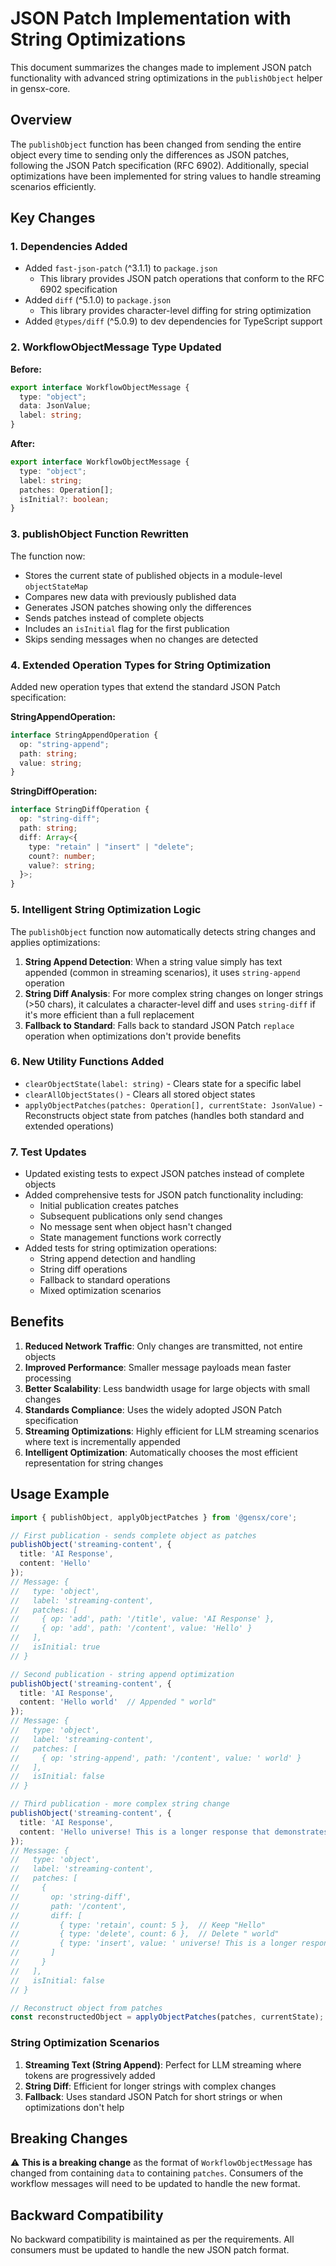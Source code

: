 # JSON Patch Implementation with String Optimizations

This document summarizes the changes made to implement JSON patch functionality with advanced string optimizations in the `publishObject` helper in gensx-core.

## Overview

The `publishObject` function has been changed from sending the entire object every time to sending only the differences as JSON patches, following the JSON Patch specification (RFC 6902). Additionally, special optimizations have been implemented for string values to handle streaming scenarios efficiently.

## Key Changes

### 1. Dependencies Added
- Added `fast-json-patch` (^3.1.1) to `package.json`
  - This library provides JSON patch operations that conform to the RFC 6902 specification
- Added `diff` (^5.1.0) to `package.json`
  - This library provides character-level diffing for string optimization
- Added `@types/diff` (^5.0.9) to dev dependencies for TypeScript support

### 2. WorkflowObjectMessage Type Updated
**Before:**
```typescript
export interface WorkflowObjectMessage {
  type: "object";
  data: JsonValue;
  label: string;
}
```

**After:**
```typescript
export interface WorkflowObjectMessage {
  type: "object";
  label: string;
  patches: Operation[];
  isInitial?: boolean;
}
```

### 3. publishObject Function Rewritten
The function now:
- Stores the current state of published objects in a module-level `objectStateMap`
- Compares new data with previously published data
- Generates JSON patches showing only the differences
- Sends patches instead of complete objects
- Includes an `isInitial` flag for the first publication
- Skips sending messages when no changes are detected

### 4. Extended Operation Types for String Optimization
Added new operation types that extend the standard JSON Patch specification:

**StringAppendOperation:**
```typescript
interface StringAppendOperation {
  op: "string-append";
  path: string;
  value: string;
}
```

**StringDiffOperation:**
```typescript
interface StringDiffOperation {
  op: "string-diff";
  path: string;
  diff: Array<{
    type: "retain" | "insert" | "delete";
    count?: number;
    value?: string;
  }>;
}
```

### 5. Intelligent String Optimization Logic
The `publishObject` function now automatically detects string changes and applies optimizations:

1. **String Append Detection**: When a string value simply has text appended (common in streaming scenarios), it uses `string-append` operation
2. **String Diff Analysis**: For more complex string changes on longer strings (>50 chars), it calculates a character-level diff and uses `string-diff` if it's more efficient than a full replacement
3. **Fallback to Standard**: Falls back to standard JSON Patch `replace` operation when optimizations don't provide benefits

### 6. New Utility Functions Added
- `clearObjectState(label: string)` - Clears state for a specific label
- `clearAllObjectStates()` - Clears all stored object states
- `applyObjectPatches(patches: Operation[], currentState: JsonValue)` - Reconstructs object state from patches (handles both standard and extended operations)

### 7. Test Updates
- Updated existing tests to expect JSON patches instead of complete objects
- Added comprehensive tests for JSON patch functionality including:
  - Initial publication creates patches
  - Subsequent publications only send changes
  - No message sent when object hasn't changed
  - State management functions work correctly
- Added tests for string optimization operations:
  - String append detection and handling
  - String diff operations
  - Fallback to standard operations
  - Mixed optimization scenarios

## Benefits

1. **Reduced Network Traffic**: Only changes are transmitted, not entire objects
2. **Improved Performance**: Smaller message payloads mean faster processing
3. **Better Scalability**: Less bandwidth usage for large objects with small changes
4. **Standards Compliance**: Uses the widely adopted JSON Patch specification
5. **Streaming Optimizations**: Highly efficient for LLM streaming scenarios where text is incrementally appended
6. **Intelligent Optimization**: Automatically chooses the most efficient representation for string changes

## Usage Example

```typescript
import { publishObject, applyObjectPatches } from '@gensx/core';

// First publication - sends complete object as patches
publishObject('streaming-content', {
  title: 'AI Response',
  content: 'Hello'
});
// Message: {
//   type: 'object',
//   label: 'streaming-content',
//   patches: [
//     { op: 'add', path: '/title', value: 'AI Response' },
//     { op: 'add', path: '/content', value: 'Hello' }
//   ],
//   isInitial: true
// }

// Second publication - string append optimization
publishObject('streaming-content', {
  title: 'AI Response',
  content: 'Hello world'  // Appended " world"
});
// Message: {
//   type: 'object',
//   label: 'streaming-content',
//   patches: [
//     { op: 'string-append', path: '/content', value: ' world' }
//   ],
//   isInitial: false
// }

// Third publication - more complex string change
publishObject('streaming-content', {
  title: 'AI Response',
  content: 'Hello universe! This is a longer response that demonstrates string diffing.'
});
// Message: {
//   type: 'object',
//   label: 'streaming-content',
//   patches: [
//     { 
//       op: 'string-diff', 
//       path: '/content', 
//       diff: [
//         { type: 'retain', count: 5 },  // Keep "Hello"
//         { type: 'delete', count: 6 },  // Delete " world"
//         { type: 'insert', value: ' universe! This is a longer response that demonstrates string diffing.' }
//       ]
//     }
//   ],
//   isInitial: false
// }

// Reconstruct object from patches
const reconstructedObject = applyObjectPatches(patches, currentState);
```

### String Optimization Scenarios

1. **Streaming Text (String Append)**: Perfect for LLM streaming where tokens are progressively added
2. **String Diff**: Efficient for longer strings with complex changes
3. **Fallback**: Uses standard JSON Patch for short strings or when optimizations don't help

## Breaking Changes

⚠️ **This is a breaking change** as the format of `WorkflowObjectMessage` has changed from containing `data` to containing `patches`. Consumers of the workflow messages will need to be updated to handle the new format.

## Backward Compatibility

No backward compatibility is maintained as per the requirements. All consumers must be updated to handle the new JSON patch format.